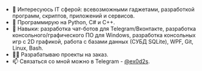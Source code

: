 - 👀 Интересуюсь IT сферой: всевозможными гаджетами, разработкой программ, скриптов, приложений и сервисов.
- 🦾 Программирую на Python, C# и C++.
- 🎯 Навыки: разработка чат-ботов для Telegram/Вконтакте, разработка консольного/графического ПО для Windows, разработка консольных игр с 2D графикой, работа с базами данных (СУБД SQLite), WPF, Git, Linux, Bash.
- 👨‍💻 Разрабатываю проекты на заказ.
- 📫 Связаться со мной можно в Telegram - [@ex0d2s](https://t.me/ex0d2s).
